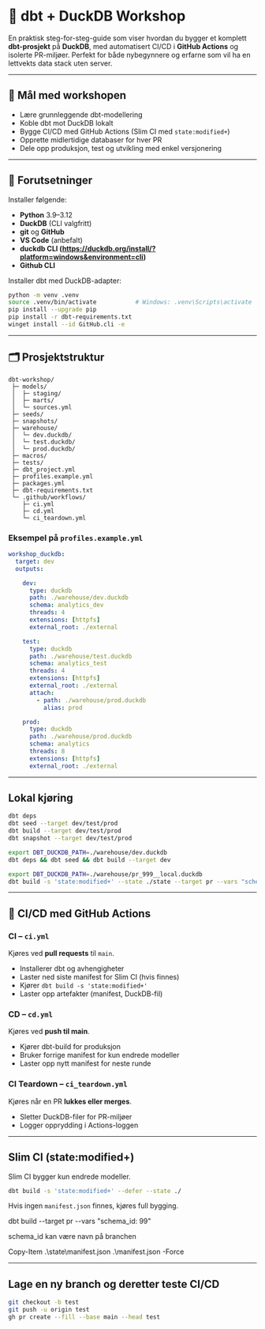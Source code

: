 # 🦆 dbt + DuckDB Workshop 

En praktisk steg-for-steg-guide som viser hvordan du bygger et komplett **dbt-prosjekt** på **DuckDB**, med automatisert CI/CD i **GitHub Actions** og isolerte PR-miljøer. Perfekt for både nybegynnere og erfarne som vil ha en lettvekts data stack uten server.

---

## 🚀 Mål med workshopen

- Lære grunnleggende dbt-modellering
- Koble dbt mot DuckDB lokalt
- Bygge CI/CD med GitHub Actions (Slim CI med `state:modified+`)
- Opprette midlertidige databaser for hver PR
- Dele opp produksjon, test og utvikling med enkel versjonering

---

## 🧩 Forutsetninger

Installer følgende:

- **Python** 3.9–3.12
- **DuckDB** (CLI valgfritt)
- **git** og **GitHub**
- **VS Code** (anbefalt)
- **duckdb CLI (https://duckdb.org/install/?platform=windows&environment=cli)**
- **Github CLI**


Installer dbt med DuckDB-adapter:

```bash
python -m venv .venv
source .venv/bin/activate           # Windows: .venv\Scripts\activate
pip install --upgrade pip
pip install -r dbt-requirements.txt
winget install --id GitHub.cli -e
```

---

## 🗂️ Prosjektstruktur

```text
dbt-workshop/
 ├─ models/
 │  ├─ staging/
 │  ├─ marts/
 │  └─ sources.yml
 ├─ seeds/
 ├─ snapshots/
 ├─ warehouse/
 │  └─ dev.duckdb/
 │  └─ test.duckdb/
 │  └─ prod.duckdb/
 ├─ macros/
 ├─ tests/
 ├─ dbt_project.yml
 ├─ profiles.example.yml
 ├─ packages.yml
 ├─ dbt-requirements.txt
 └─ .github/workflows/
    ├─ ci.yml
    ├─ cd.yml
    └─ ci_teardown.yml
```

### Eksempel på `profiles.example.yml`

```yaml
workshop_duckdb:
  target: dev
  outputs:

    dev:
      type: duckdb
      path: ./warehouse/dev.duckdb
      schema: analytics_dev
      threads: 4
      extensions: [httpfs]
      external_root: ./external

    test:
      type: duckdb
      path: ./warehouse/test.duckdb      
      schema: analytics_test
      threads: 4
      extensions: [httpfs]
      external_root: ./external
      attach:
        - path: ./warehouse/prod.duckdb   
          alias: prod

    prod:
      type: duckdb
      path: ./warehouse/prod.duckdb
      schema: analytics
      threads: 8
      extensions: [httpfs]
      external_root: ./external

```

---

## Lokal kjøring

```bash
dbt deps 
dbt seed --target dev/test/prod
dbt build --target dev/test/prod
dbt snapshot --target dev/test/prod

export DBT_DUCKDB_PATH=./warehouse/dev.duckdb
dbt deps && dbt seed && dbt build --target dev

export DBT_DUCKDB_PATH=./warehouse/pr_999__local.duckdb
dbt build -s 'state:modified+' --state ./state --target pr --vars "schema_id: pr_999__local"
```

---

## 🔁 CI/CD med GitHub Actions

### CI – `ci.yml`
Kjøres ved **pull requests** til `main`.

- Installerer dbt og avhengigheter
- Laster ned siste manifest for Slim CI (hvis finnes)
- Kjører `dbt build -s 'state:modified+'`
- Laster opp artefakter (manifest, DuckDB-fil)

### CD – `cd.yml`
Kjøres ved **push til main**.

- Kjører dbt-build for produksjon
- Bruker forrige manifest for kun endrede modeller
- Laster opp nytt manifest for neste runde

### CI Teardown – `ci_teardown.yml`
Kjøres når en PR **lukkes eller merges**.

- Sletter DuckDB-filer for PR-miljøer
- Logger opprydding i Actions-loggen

---

## Slim CI (state:modified+)

Slim CI bygger kun endrede modeller.

```bash
dbt build -s 'state:modified+' --defer --state ./
```

Hvis ingen `manifest.json` finnes, kjøres full bygging.

dbt build --target pr --vars "schema_id: 99"

schema_id kan være navn på branchen  

Copy-Item .\state\manifest.json .\manifest.json -Force

---

## Lage en ny branch og deretter teste CI/CD 
```bash
git checkout -b test
git push -u origin test
gh pr create --fill --base main --head test
```

